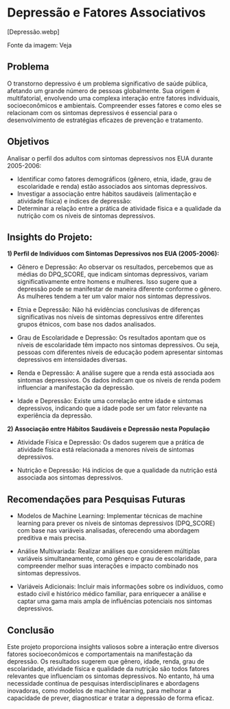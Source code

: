 # Depressão e Fatores Associativos

[Depressão.webp]

Fonte da imagem: Veja

## **Problema**
O transtorno depressivo é um problema significativo de saúde pública, afetando um grande número de pessoas globalmente. Sua origem é multifatorial, envolvendo uma complexa interação entre fatores individuais, socioeconômicos e ambientais. Compreender esses fatores e como eles se relacionam com os sintomas depressivos é essencial para o desenvolvimento de estratégias eficazes de prevenção e tratamento.

## **Objetivos**

Analisar o perfil dos adultos com sintomas depressivos nos EUA durante 2005-2006:
* Identificar como fatores demográficos (gênero, etnia, idade, grau de escolaridade e renda) estão associados aos sintomas depressivos.
* Investigar a associação entre hábitos saudáveis (alimentação e atividade física) e índices de depressão:
* Determinar a relação entre a prática de atividade física e a qualidade da nutrição com os níveis de sintomas depressivos.

## **Insights do Projeto:**

**1) Perfil de Indivíduos com Sintomas Depressivos nos EUA (2005-2006):**

* Gênero e Depressão: Ao observar os resultados, percebemos que as médias do DPQ_SCORE, que indicam sintomas depressivos, variam significativamente entre homens e mulheres. Isso sugere que a depressão pode se manifestar de maneira diferente conforme o gênero. As mulheres tendem a ter um valor maior nos sintomas depressivos.

* Etnia e Depressão: Não há evidências conclusivas de diferenças significativas nos níveis de sintomas depressivos entre diferentes grupos étnicos, com base nos dados analisados.

* Grau de Escolaridade e Depressão: Os resultados apontam que os níveis de escolaridade têm impacto nos sintomas depressivos. Ou seja, pessoas com diferentes níveis de educação podem apresentar sintomas depressivos em intensidades diversas.

* Renda e Depressão: A análise sugere que a renda está associada aos sintomas depressivos. Os dados indicam que os níveis de renda podem influenciar a manifestação da depressão.

* Idade e Depressão: Existe uma correlação entre idade e sintomas depressivos, indicando que a idade pode ser um fator relevante na experiência da depressão.

**2) Associação entre Hábitos Saudáveis e Depressão nesta População**

* Atividade Física e Depressão: Os dados sugerem que a prática de atividade física está relacionada a menores níveis de sintomas depressivos.

* Nutrição e Depressão: Há indícios de que a qualidade da nutrição está associada aos sintomas depressivos.

## **Recomendações para Pesquisas Futuras**

* Modelos de Machine Learning: Implementar técnicas de machine learning para prever os níveis de sintomas depressivos (DPQ_SCORE) com base nas variáveis analisadas, oferecendo uma abordagem preditiva e mais precisa.

* Análise Multivariada: Realizar análises que considerem múltiplas variáveis simultaneamente, como gênero e grau de escolaridade, para compreender melhor suas interações e impacto combinado nos sintomas depressivos.

* Variáveis Adicionais: Incluir mais informações sobre os indivíduos, como estado civil e histórico médico familiar, para enriquecer a análise e captar uma gama mais ampla de influências potenciais nos sintomas depressivos.

## **Conclusão**

Este projeto proporciona insights valiosos sobre a interação entre diversos fatores socioeconômicos e comportamentais na manifestação da depressão. Os resultados sugerem que gênero, idade, renda, grau de escolaridade, atividade física e qualidade da nutrição são todos fatores relevantes que influenciam os sintomas depressivos. No entanto, há uma necessidade contínua de pesquisas interdisciplinares e abordagens inovadoras, como modelos de machine learning, para melhorar a capacidade de prever, diagnosticar e tratar a depressão de forma eficaz.
